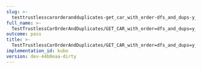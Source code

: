 ```yaml
---
slug: >-
  testtrustlesscarorderandduplicates-get_car_with_order-dfs_and_dups-y_of_unixfs_directory_with_duplicate_files-header_content-type
full_name: >-
  TestTrustlessCarOrderAndDuplicates/GET_CAR_with_order=dfs_and_dups=y_of_UnixFS_Directory_With_Duplicate_Files/Header_Content-Type
outcome: pass
title: >-
  TestTrustlessCarOrderAndDuplicates/GET_CAR_with_order=dfs_and_dups=y_of_UnixFS_Directory_With_Duplicate_Files/Header_Content-Type
implementation_id: kubo
version: dev-44b0eaa-dirty
---
```



